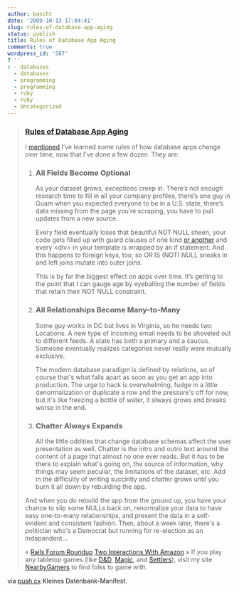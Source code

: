 ```yaml
---
author: bascht
date: '2009-10-13 17:04:41'
slug: rules-of-database-app-aging
status: publish
title: Rules of Database App Aging
comments: true
wordpress_id: '587'
? ''
: - databases
  - databases
  - programming
  - programming
  - ruby
  - ruby
  - Uncategorized
---
```


> ### [Rules of Database App Aging](http://push.cx/2009/rules-of-database-app-aging)
> 
> I [mentioned](http://push.cx/2009/washington-post-update) I’ve
> learned some rules of how database apps change over time, now that
> I’ve done a few dozen. They are:
> 
> 1.  ### All Fields Become Optional
> 
>     As your dataset grows, exceptions creep in. There’s not enough
>     research time to fill in all your company profiles, there’s one guy
>     in Guam when you expected everyone to be in a U.S. state, there’s
>     data missing from the page you’re scraping, you have to pull
>     updates from a new source.
> 
>     Every field eventually loses that beautiful NOT NULL sheen, your
>     code gets filled up with guard clauses of one kind
>     [or another](http://weblog.raganwald.com/2008/01/objectandand-objectme-in-ruby.html)
>     and every <div\> in your template is wrapped by an if statement.
>     And this happens to foreign keys, too, so OR IS (NOT) NULL sneaks
>     in and left joins mutate into outer joins.
> 
>     This is by far the biggest effect on apps over time. It’s getting
>     to the point that I can gauge age by eyeballing the number of
>     fields that retain their NOT NULL constraint.
> 
> 2.  ### All Relationships Become Many-to-Many
> 
>     Some guy works in DC but lives in Virginia, so he needs two
>     Locations. A new type of incoming email needs to be shoveled out to
>     different feeds. A state has both a primary and a caucus. Someone
>     eventually realizes categories never really were mutually
>     exclusive.
> 
>     The modern database paradigm is defined by relations, so of course
>     that's what falls apart as soon as you get an app into production.
>     The urge to hack is overwhelming, fudge in a little denormalization
>     or duplicate a row and the pressure's off for now, but it's like
>     freezing a bottle of water, it always grows and breaks worse in the
>     end.
> 
> 3.  ### Chatter Always Expands
> 
>     All the little oddities that change database schemas affect the
>     user presentation as well. Chatter is the intro and outro text
>     around the content of a page that almost no one ever reads. But it
>     has to be there to explain what's going on, the source of
>     information, why things may seem peculiar, the limitations of the
>     dataset, etc. Add in the difficulty of writing succintly and
>     chatter grows until you burn it all down by rebuilding the app.
> 
> 
> And when you do rebuild the app from the ground up, you have your
> chance to slip some NULLs back on, renormalize your data to have
> easy one-to-many relationships, and present the data in a
> self-evident and consistent fashion. Then, about a week later,
> there's a politician who's a Democrat but running for re-election
> as an Independent...
> 
> « [Rails Forum Roundup](http://push.cx/2009/rails-forum-roundup)
> [Two Interactions With Amazon](http://push.cx/2009/two-interactions-with-amazon)
> »
> If you play any tabletop games (like
> [D&D](http://nearbygamers.com/tag/D&D),
> [Magic](http://nearbygamers.com/tag/Magic), and
> [Settlers](http://nearbygamers.com/tag/Settlers)), visit my site
> [NearbyGamers](http://nearbygamers.com) to find folks to game
> with.

via [push.cx](http://push.cx/2009/rules-of-database-app-aging)
Kleines Datenbank-Manifest.



